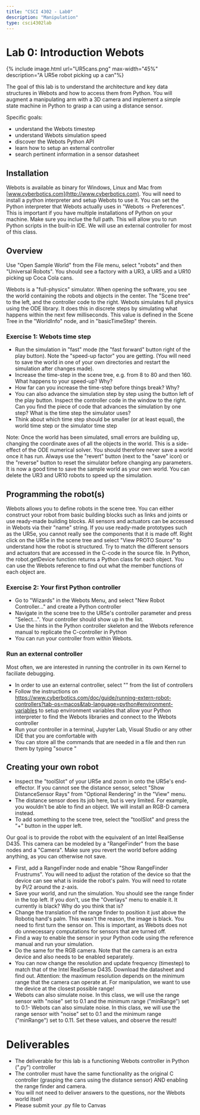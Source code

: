 ```yaml
---
title: "CSCI 4302 - Lab0"
description: "Manipulation"
type: csci4302lab
---
```


# Lab 0: Introduction Webots

{% include image.html url="UR5cans.png" max-width="45%" description="A UR5e robot picking up a can"%}

The goal of this lab is to understand the architecture and key data structures in Webots and how to access them from Python. You will augment a manipulating arm with a 3D camera and implement a simple state machine in Python to grasp a can using a distance sensor. 

Specific goals:

- understand the Webots timestep 
- understand Webots simulation speed
- discover the Webots Python API
- learn how to setup an external controller
- search pertinent information in a sensor datasheet

## Installation 

Webots is available as binary for Windows, Linux and Mac from [www.cyberbotics.com](http://www.cyberbotics.com). You will need to install a python interpreter and setup Webots to use it.
You can set the Python interpreter that Webots actually uses in "Webots -> Preferences". This is important if you have multiple installations of Python on your machine. Make sure you inclue the full path. This will allow you to run Python scripts in the built-in IDE. We will use an external controller for most of this class. 

## Overview
Use "Open Sample World" from the File menu, select "robots" and then "Universal Robots". You should see a factory with a UR3, a UR5 and a UR10 picking up Coca Cola cans. 

Webots is a "full-physics" simulator. When opening the software, you see the world containing the robots and objects in the center. The "Scene tree" to the left, and the controller code to the right. 
Webots simulates full physics using the ODE library. It does this in discrete steps by simulating what happens within the next few milliseconds. This value is defined in the Scene Tree in the "WorldInfo" node, and in "basicTimeStep" therein.

### Exercise 1: Webots time step
- Run the simulation in "fast" mode (the "fast forward" button right of the play button). Note the "speed-up factor" you are getting. (You will need to save the world in one of your own directories and restart the simulation after changes made).
- Increase the time-step in the scene tree, e.g. from 8 to 80 and then 160. What happens to your speed-up? Why? 
- How far can you increase the time-step before things break? Why?
- You can also advance the simulation step by step using the button left of the play button. Inspect the controller code in the window to the right. Can you find the piece of code that advances the simulation by one step? What is the time step the simulator uses?
- Think about which time step should be smaller (or at least equal), the world time step or the simulator time step

Note: Once the world has been simulated, small errors are building up, changing the coordinate axes of all the objects in the world. This is a side-effect of the ODE numerical solver. You should therefore never save a world once it has run. Always use the "revert" button (next to the "save" icon) or the "reverse" button to reset the simulator before changing any parameters. It is now a good time to save the sample world as your own world. You can delete the UR3 and UR10 robots to speed up the simulation.

## Programming the robot(s)

Webots allows you to define robots in the scene tree. You can either construct your robot from basic building blocks such as links and joints or use ready-made building blocks. 
All sensors and actuators can be accessed in Webots via their "name" string. 
If you use ready-made prototypes such as the UR5e, you cannot really see the components that it is made off.
 Right click on the UR5e in the scene tree and select "View PROTO Source" to understand how the robot is structured. 
Try to match the different sensors and actuators that are accessed in the C-code in the source file. 
In Python, the robot.getDevice function returns a Python class for each object. 
You can use the Webots reference to find out what the member functions of each object are.

### Exercise 2: Your first Python controller

- Go to "Wizards" in the Webots Menu, and select "New Robot Controller..." and create a Python controller
- Navigate in the scene tree to the UR5e's controller parameter and press "Select...". Your controller should show up in the list.
- Use the hints in the Python controller skeleton and the Webots reference manual to replicate the C-controller in Python
- You can run your controller from within Webots. 

### Run an external controller
Most often, we are interested in running the controller in its own Kernel to faciliate debugging.

- In order to use an external controller, select "<extern>" from the list of controllers
- Follow the instructions on https://www.cyberbotics.com/doc/guide/running-extern-robot-controllers?tab-os=macos&tab-language=python#environment-variables to setup environment variables that allow your Python interpreter to find the Webots libraries and connect to the Webots controller
- Run your controller in a terminal, Jupyter Lab, Visual Studio or any other IDE that you are comfortable with
- You can store all the commands that are needed in a file and then run them by typing "source <yourfilename>"

## Creating your own robot

- Inspect the "toolSlot" of your UR5e and zoom in onto the UR5e's end-effector. If you cannot see the distance sensor, select "Show DistanceSensor Rays" from "Optional Rendering" in the "View" menu.
- The distance sensor does its job here, but is very limited. For example, you wouldn't be able to find an object. We will install an RGB-D camera instead.
- To add something to the scene tree, select the "toolSlot" and press the "+" button in the upper left. 

Our goal is to provide the robot with the equivalent of an Intel RealSense D435. 
This camera can be modeled by a "RangeFinder" from the base nodes and a "Camera". 
Make sure you revert the world before adding anything, as you can otherwise not save. 

- First, add a RangeFinder node and enable "Show RangeFinder Frustrums". You will need to adjust the rotation of the device so that the device can see what is inside the robot's palm. You will need to rotate by Pi/2 around the z-axis. 
- Save your world, and run the simulation. You should see the range finder in the top left. If you don't, use the "Overlays" menu to enable it. It currently is black? Why do you think that is? 
- Change the translation of the range finder to position it just above the Robotiq hand's palm. This wasn't the reason, the image is black. You need to first turn the sensor on. This is important, as Webots does not do unnecessary computations for sensors that are turned off.
- Find a way to enable the sensor in your Python code using the reference manual and run your simulation.
- Do the same for the RGB camera. Note that the camera is an extra device and also needs to be enabled separately.  
- You can now change the resolution and update frequency (timestep) to match that of the Intel RealSense D435. Download the datasheet and find out. 
Attention: the maximum resolution depends on the minimum range that the camera can operate at. For manipulation, we want to use the device at the closest possible range!
- Webots can also simulate noise. In this class, we will use the range sensor with "noise" set to 0.1 and the minimum range ("minRange") set to 0.1- Webots can also simulate noise. In this class, we will use the range sensor with "noise" set to 0.1 and the minimum range ("minRange") set to 0.11. Set these values, and observe the result!



# Deliverables

- The deliverable for this lab is a functioning Webots controller in Python (".py") controller
- The controller must have the same functionality as the original C controller (grasping the cans using the distance sensor) AND enabling the range finder and camera. 
- You will not need to deliver answers to the questions, nor the Webots world itself
- Please submit your .py file to Canvas


